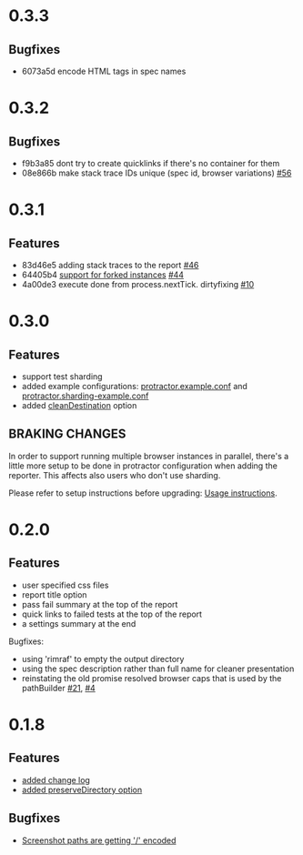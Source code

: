 # 0.3.3

## Bugfixes

- 6073a5d encode HTML tags in spec names

# 0.3.2

## Bugfixes

- f9b3a85 dont try to create quicklinks if there's no container for them
- 08e866b make stack trace IDs unique (spec id, browser variations) [#56](https://github.com/mlison/protractor-jasmine2-screenshot-reporter/issues/56)

# 0.3.1

## Features

- 83d46e5 adding stack traces to the report [#46](https://github.com/mlison/protractor-jasmine2-screenshot-reporter/issues/44)
- 64405b4 [support for forked instances](https://github.com/mlison/protractor-jasmine2-screenshot-reporter/blob/master/README.md#forked-browser-instances) [#44](https://github.com/mlison/protractor-jasmine2-screenshot-reporter/issues/44)
- 4a00de3 execute done from process.nextTick. dirtyfixing [#10](https://github.com/mlison/protractor-jasmine2-screenshot-reporter/issues/10)

# 0.3.0

## Features
- support test sharding
- added example configurations: [protractor.example.conf](https://github.com/mlison/protractor-jasmine2-screenshot-reporter/blob/master/docs/protractor.example.conf) and [protractor.sharding-example.conf](https://github.com/mlison/protractor-jasmine2-screenshot-reporter/blob/master/docs/protractor.sharding-example.conf)
- added [cleanDestination](https://github.com/mlison/protractor-jasmine2-screenshot-reporter/blob/master/README.md#clean-destination-directory-optional) option

## BRAKING CHANGES
In order to support running multiple browser instances in parallel, there's a little more setup to be done in protractor configuration when adding the reporter. This affects also users who don't use sharding.

Please refer to setup instructions before upgrading: [Usage instructions](https://github.com/mlison/protractor-jasmine2-screenshot-reporter#usage).

# 0.2.0

## Features
- user specified css files
- report title option
- pass fail summary at the top of the report
- quick links to failed tests at the top of the report
- a settings summary at the end

Bugfixes:
- using 'rimraf' to empty the output directory
- using the spec description rather than full name for cleaner presentation
- reinstating the old promise resolved browser caps that is used by the pathBuilder [#21](https://github.com/mlison/protractor-jasmine2-screenshot-reporter/issues/21), [#4](https://github.com/mlison/protractor-jasmine2-screenshot-reporter/issues/4)

# 0.1.8

## Features

- [added change log](https://github.com/mlison/protractor-jasmine2-screenshot-reporter/commit/c56a9d935180883b0555523c4ab3b61395ae4ff3)
- [added preserveDirectory option](https://github.com/mlison/protractor-jasmine2-screenshot-reporter/pull/19)

## Bugfixes

- [Screenshot paths are getting '/' encoded](https://github.com/mlison/protractor-jasmine2-screenshot-reporter/issues/31)
